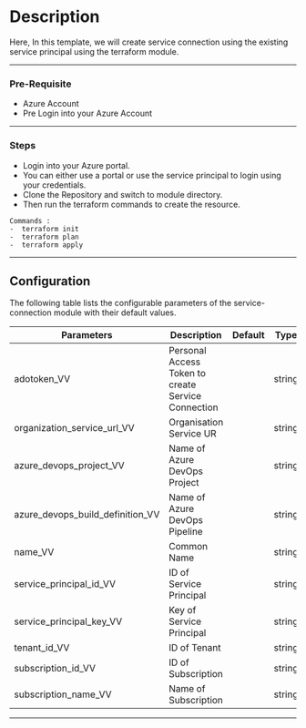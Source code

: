 # Description
Here, In this template, we will create service connection using the existing service principal using the terraform module.

---

### Pre-Requisite
* Azure Account
* Pre Login into your Azure Account

---
### Steps
* Login into your Azure portal.
* You can either use a portal or use the service principal to login using your credentials.
* Clone the Repository and switch to module directory.
* Then run the terraform commands to create the resource.

```
Commands :
-  terraform init
-  terraform plan
-  terraform apply
```
---

## Configuration

The following table lists the configurable parameters of the service-connection module with their default values.

| Parameters                                      | Description                                                | Default | Type   | Required |
|-------------------------------------------------|------------------------------------------------------------|---------|--------|----------|
| adotoken_VV                                     | Personal Access Token to create Service Connection         |         | string | Yes      |  
| organization_service_url_VV                     | Organisation Service UR                                    |         | string | Yes      |  
| azure_devops_project_VV                         | Name of Azure DevOps Project                               |         | string | Yes      |
| azure_devops_build_definition_VV                | Name of Azure DevOps Pipeline                              |         | string | Yes      |
| name_VV                                         | Common Name                                                |         | string | Yes      |
| service_principal_id_VV                         | ID of Service Principal                                    |         | string | Yes      |
| service_principal_key_VV                        | Key of Service Principal                                   |         | string | Yes      |
| tenant_id_VV                                    | ID of Tenant                                               |         | string | Yes      |
| subscription_id_VV                              | ID of Subscription                                         |         | string | Yes      |
| subscription_name_VV                            | Name of Subscription                                       |         | string | Yes      |

 
---
